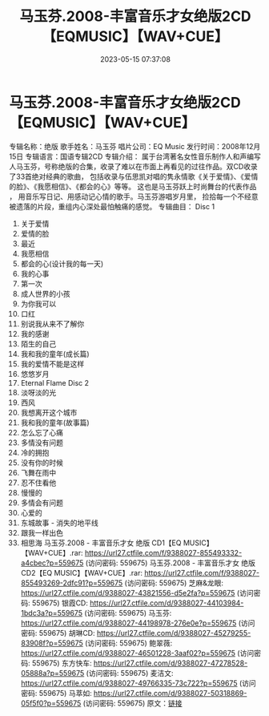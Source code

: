 ﻿---
title: 马玉芬.2008-丰富音乐才女绝版2CD【EQMUSIC】【WAV+CUE】
date: 2023-05-15 07:37:08
categories: WAV车载音乐、镜像
tags: 华语中文
---
# 马玉芬.2008-丰富音乐才女绝版2CD【EQMUSIC】【WAV+CUE】

专辑名称：绝版
歌手姓名：马玉芬
唱片公司：EQ Music
发行时间：2008年12月15日
专辑语言：国语专辑2CD
专辑介绍：
属于台湾著名女性音乐制作人和声编写人马玉芬，号称绝版的合集，收录了难以在市面上再看见的过往作品。双CD收录了33首绝对经典的歌曲，
包括收录与伍思凯对唱的隽永情歌《关于爱情》、《爱情的脸》、《我愿相信》、《都会的心》等等。
这也是马玉芬跃上时尚舞台的代表作品 ， 用音乐写日记、用感动记心情的歌手。马玉芬游唱岁月里，
捡拾每一个不经意被遗落的片段，重组内心深处最怕触痛的感觉。
专辑曲目：
Disc 1
01. 关于爱情
02. 爱情的脸
03. 最近
04. 我愿相信
05. 都会的心(设计我的每一天)
06. 我的心事
07. 第一次
08. 成人世界的小孩
09. 为你我可以
10. 口红
11. 别说我从来不了解你
12. 我的感谢
13. 陌生的自己
14. 我和我的童年(成长篇)
15. 我的爱情不能是这样
16. 悠悠岁月
17. Eternal Flame
Disc 2
01. 淡呀淡的光
02. 西风
03. 我想离开这个城市
04. 我和我的童年(故事篇)
05. 怎么忘了心痛
06. 多情没有问题
07. 冷的拥抱
08. 没有你的时候
09. 飞舞在雨中
10. 忍不住看他
11. 慢慢的
12. 多情会有问题
13. 心爱的
14. 东城故事 - 消失的地平线
15. 跟我一样出色
16. 相思海
马玉芬.2008 - 丰富音乐才女 绝版 CD1【EQ MUSIC】【WAV+CUE】.rar: https://url27.ctfile.com/f/9388027-855493332-a4cbec?p=559675
(访问密码: 559675)
马玉芬.2008 - 丰富音乐才女 绝版 CD2【EQ MUSIC】【WAV+CUE】.rar: https://url27.ctfile.com/f/9388027-855493269-2dfc91?p=559675
(访问密码: 559675)
芝麻&龙眼: https://url27.ctfile.com/d/9388027-43821556-d5e2fa?p=559675
(访问密码: 559675)
银霞CD: https://url27.ctfile.com/d/9388027-44103984-1bdc3a?p=559675
(访问密码: 559675)
马玉芬: https://url27.ctfile.com/d/9388027-44198978-276e0e?p=559675
(访问密码: 559675)
胡琳CD: https://url27.ctfile.com/d/9388027-45279255-83908f?p=559675
(访问密码: 559675)
鲍翠薇: https://url27.ctfile.com/d/9388027-46501228-3aaf02?p=559675
(访问密码: 559675)
东方快车: https://url27.ctfile.com/d/9388027-47278528-05888a?p=559675
(访问密码: 559675)
麦洁文: https://url27.ctfile.com/d/9388027-49766335-73c722?p=559675
(访问密码: 559675)
马萃如: https://url27.ctfile.com/d/9388027-50318869-05f5f0?p=559675
(访问密码: 559675)
原文：[链接](https://blog.sina.com.cn/s/blog_1647c7e76010311vq.html)